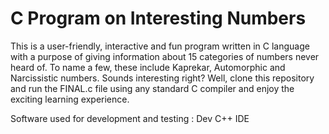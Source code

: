 # C Program on Interesting Numbers
This is a user-friendly, interactive and fun program written in C language with a purpose of giving information about 15 categories of numbers never heard of. To name a few, these include Kaprekar, Automorphic and Narcissistic numbers.
Sounds interesting right?
Well, clone this repository and run the FINAL.c file using any standard C compiler and enjoy the exciting learning experience.

Software used for development and testing : Dev C++ IDE



